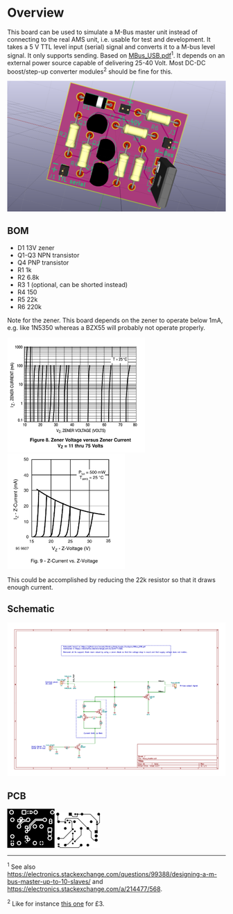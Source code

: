 
# Overview

This board can be used to simulate a M-Bus master unit instead of
connecting to the real AMS unit, i.e. usable for test and development.
It takes a 5 V TTL level input (serial) signal and converts it
to a M-bus level signal. It only supports sending. Based on
[MBus_USB.pdf](https://github.com/rscada/libmbus/blob/master/hardware/MBus_USB.pdf)<sup>1</sup>.
It depends on an external power source capable of delivering 25-40 Volt.
Most DC-DC boost/step-up converter modules<sup>2</sup> should be fine for this.

![](MBus_Simulator.png?raw=true)

## BOM

* D1 13V zener
* Q1-Q3 NPN transistor
* Q4 PNP transistor
* R1 1k
* R2 6.8k
* R3 1 (optional, can be shorted instead)
* R4 150
* R5 22k
* R6 220k

Note for the zener. This board depends on the zener to operate below 1mA,
e.g. like 1N5350 whereas a BZX55 will probably not operate properly.

![](zener_ok.png?raw=true) ![](zener_not_ok.png?raw=true)

This could be accomplished by reducing the 22k resistor so that it
draws enough current.


## Schematic

![](MBus_Simulator.schematic.png?raw=true)

## PCB

![](MBus_Simulator.B.Cu.png?raw=true)
![](MBus_Simulator.F.Cu.png?raw=true)


-------------

<sup>1</sup>
See also https://electronics.stackexchange.com/questions/99388/designing-a-m-bus-master-up-to-10-slaves/ and https://electronics.stackexchange.com/a/214477/568.

<sup>2</sup>
Like for instance [this one](http://hobbycomponents.com/power/698-xl60009-dc-dc-step-up-boost-converter) for £3.
